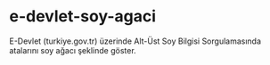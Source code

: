 # e-devlet-soy-agaci
E-Devlet (turkiye.gov.tr) üzerinde Alt-Üst Soy Bilgisi Sorgulamasında atalarını soy ağacı şeklinde göster.
